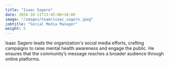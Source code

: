 ```yaml
---
title: "Isaac Sagero"
date: 2024-10-11T13:45:06+10:00
image: "/images/team/isaac_sagero.jpeg"
jobtitle: "Social Media Manager"
weight: 5
---
```


Isaac Sagero leads the organization's social media efforts, crafting campaigns to raise mental health awareness and engage the public. He ensures that the community’s message reaches a broader audience through online platforms.